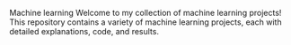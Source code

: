 Machine learning
Welcome to my collection of machine learning projects! This repository contains a variety of machine learning projects, each with detailed explanations, code, and results.
